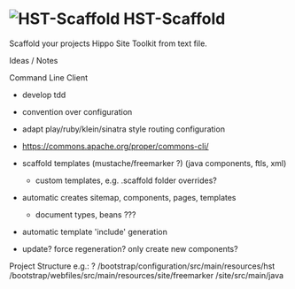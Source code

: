 ![HST-Scaffold](https://raw.githubusercontent.com/jbloemendal/hst-scaffold/master/logo.png)
HST-Scaffold
============

Scaffold your projects Hippo Site Toolkit from text file.

Ideas / Notes

Command Line Client
- develop tdd
- convention over configuration
- adapt play/ruby/klein/sinatra style routing configuration

- https://commons.apache.org/proper/commons-cli/

- scaffold templates (mustache/freemarker ?) (java components, ftls, xml)
  - custom templates, e.g. .scaffold folder overrides?

- automatic creates sitemap, components, pages, templates
  - document types, beans ???

- automatic template 'include' generation

- update? force regeneration? only create new components?

Project Structure e.g.: ?
/bootstrap/configuration/src/main/resources/hst
/bootstrap/webfiles/src/main/resources/site/freemarker
/site/src/main/java
